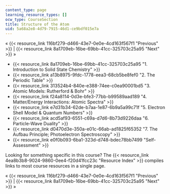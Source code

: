```yaml
---
content_type: page
learning_resource_types: []
ocw_type: CourseSection
title: Structure of the Atom
uid: 5a68a2e8-4d79-7915-46d1-ce9bdf015e7a
---
```


« {{< resource_link 116bf279-d466-43e7-0e0e-4cd163f567f1 "Previous" >}} | {{< resource_link 8a1709eb-16be-69bb-41cc-325703c25a95 "Next" >}} »

*   {{< resource_link 8a1709eb-16be-69bb-41cc-325703c25a95 "1\. Introduction to Solid State Chemistry" >}}
*   {{< resource_link a13b8975-9fdc-1778-eea3-68cb5be8fef0 "2\. The Periodic Table" >}}
*   {{< resource_link 313524b4-840e-e388-74ee-c0ea90001bd5 "3\. Atomic Models: Rutherford & Bohr" >}}
*   {{< resource_link f24a8114-0d3e-bfe3-77bb-b99589aad189 "4\. Matter/Energy Interactions: Atomic Spectra" >}}
*   {{< resource_link e7d31b34-62de-b7aa-1e87-6b9a5a99c71f "5\. Electron Shell Model & Quantum Numbers" >}}
*   {{< resource_link acd5af93-6551-c69a-d7d6-8b73d9226daa "6\. Particle-Wave Duality" >}}
*   {{< resource_link d0470d3e-350a-e01c-66ab-ad1825f65352 "7\. The Aufbau Principle; Photoelectron Spectroscopy" >}}
*   {{< resource_link e0f0b093-6ba1-323d-d748-bdec78bb7499 "Self-Assessment" >}}

Looking for something specific in this course? The {{< resource_link 4ea8b3b8-9024-9860-0ee4-f20d41fcc23c "Resource Index" >}} compiles links to most course resources in a single page.

« {{< resource_link 116bf279-d466-43e7-0e0e-4cd163f567f1 "Previous" >}} | {{< resource_link 8a1709eb-16be-69bb-41cc-325703c25a95 "Next" >}} »